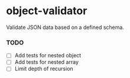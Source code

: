 object-validator
================
Validate JSON data based on a defined schema.

### TODO
 - [ ] Add tests for nested object
 - [ ] Add tests for nested array
 - [ ] Limit depth of recursion

